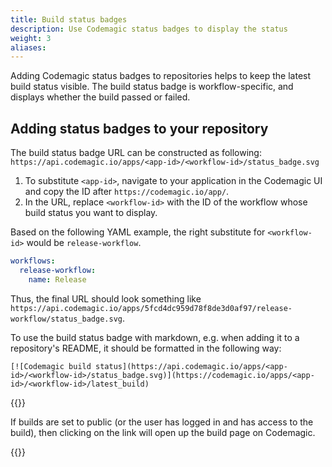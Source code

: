 ```yaml
---
title: Build status badges
description: Use Codemagic status badges to display the status
weight: 3
aliases:
---
```


Adding Codemagic status badges to repositories helps to keep the latest build status visible. The build status badge is workflow-specific, and displays whether the build passed or failed. 

## Adding status badges to your repository

The build status badge URL can be constructed as following: `https://api.codemagic.io/apps/<app-id>/<workflow-id>/status_badge.svg`

1. To substitute `<app-id>`, navigate to your application in the Codemagic UI and copy the ID after `https://codemagic.io/app/`.
2. In the URL, replace `<workflow-id>` with the ID of the workflow whose build status you want to display.

Based on the following YAML example, the right substitute for `<workflow-id>` would be `release-workflow`.
```yaml
workflows:
  release-workflow:
    name: Release
```

Thus, the final URL should look something like `https://api.codemagic.io/apps/5fcd4dc959d78f8de3d0af97/release-workflow/status_badge.svg`.

To use the build status badge with markdown, e.g. when adding it to a repository's README, it should be formatted in the following way:
```
[![Codemagic build status](https://api.codemagic.io/apps/<app-id>/<workflow-id>/status_badge.svg)](https://codemagic.io/apps/<app-id>/<workflow-id>/latest_build)
```

{{<notebox>}}

If builds are set to public (or the user has logged in and has access to the build), then clicking on the link will open up the build page on Codemagic.

{{</notebox>}}

